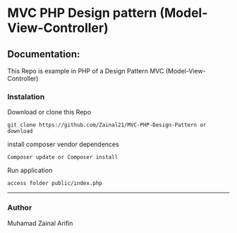 # MVC PHP Design pattern (Model-View-Controller)


## Documentation:
This Repo is example in PHP  of a Design Pattern MVC (Model-View-Controller)

### Instalation

Download or clone this Repo
```
git clone https://github.com/Zainal21/MVC-PHP-Design-Pattern or download
```
install composer vendor dependences

```
Composer update or Composer install
```

Run application
```
access folder public/index.php
```

--------------------------------------------------------------------------------------------------------------------
### Author
Muhamad Zainal Arifin

